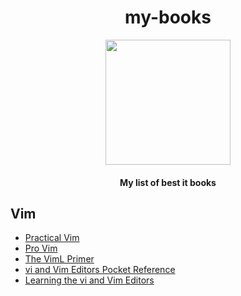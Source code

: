<div align="center">

# my-books

<img src="http://icons.iconarchive.com/icons/double-j-design/ravenna-3d/256/Books-icon.png" height="200px" width="200px">

#### My list of best it books

</div>

## Vim

- [Practical Vim](https://www.goodreads.com/book/show/13607232-practical-vim)
- [Pro Vim](https://www.goodreads.com/book/show/23717582-pro-vim)
- [The VimL Primer](https://www.goodreads.com/book/show/24934861-the-viml-primer)
- [vi and Vim Editors Pocket Reference](https://www.goodreads.com/book/show/9787030-vi-and-vim-editors-pocket-reference)
- [Learning the vi and Vim Editors](https://www.goodreads.com/book/show/2403747.Learning_the_vi_and_Vim_Editors)
